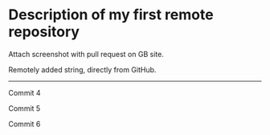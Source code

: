 # Description of my first remote repository

Attach screenshot with pull request on GB site.

Remotely added string, directly from GitHub.

***
Commit 4

Commit 5

Commit 6